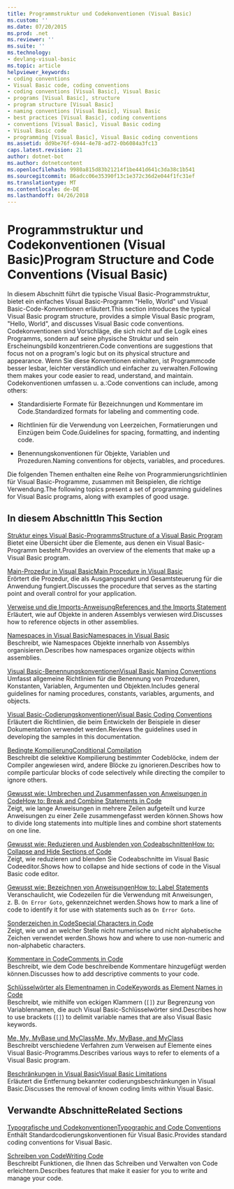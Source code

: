 ```yaml
---
title: Programmstruktur und Codekonventionen (Visual Basic)
ms.custom: ''
ms.date: 07/20/2015
ms.prod: .net
ms.reviewer: ''
ms.suite: ''
ms.technology:
- devlang-visual-basic
ms.topic: article
helpviewer_keywords:
- coding conventions
- Visual Basic code, coding conventions
- coding conventions [Visual Basic], Visual Basic
- programs [Visual Basic], structure
- program structure [Visual Basic]
- naming conventions [Visual Basic], Visual Basic
- best practices [Visual Basic], coding conventions
- conventions [Visual Basic], Visual Basic coding
- Visual Basic code
- programming [Visual Basic], Visual Basic coding conventions
ms.assetid: dd9be76f-6944-4e78-ad72-0b6084a3fc13
caps.latest.revision: 21
author: dotnet-bot
ms.author: dotnetcontent
ms.openlocfilehash: 9980a815d83b21214f1be441d641c3da38c1b541
ms.sourcegitcommit: 86adcc06e35390f13c1e372c36d2e044f1fc31ef
ms.translationtype: MT
ms.contentlocale: de-DE
ms.lasthandoff: 04/26/2018
---
```

# <a name="program-structure-and-code-conventions-visual-basic"></a><span data-ttu-id="9454e-102">Programmstruktur und Codekonventionen (Visual Basic)</span><span class="sxs-lookup"><span data-stu-id="9454e-102">Program Structure and Code Conventions (Visual Basic)</span></span>
<span data-ttu-id="9454e-103">In diesem Abschnitt führt die typische Visual Basic-Programmstruktur, bietet ein einfaches Visual Basic-Programm "Hello, World" und Visual Basic-Code-Konventionen erläutert.</span><span class="sxs-lookup"><span data-stu-id="9454e-103">This section introduces the typical Visual Basic program structure, provides a simple Visual Basic program, "Hello, World", and discusses Visual Basic code conventions.</span></span> <span data-ttu-id="9454e-104">Codekonventionen sind Vorschläge, die sich nicht auf die Logik eines Programms, sondern auf seine physische Struktur und sein Erscheinungsbild konzentrieren.</span><span class="sxs-lookup"><span data-stu-id="9454e-104">Code conventions are suggestions that focus not on a program's logic but on its physical structure and appearance.</span></span> <span data-ttu-id="9454e-105">Wenn Sie diese Konventionen einhalten, ist Programmcode besser lesbar, leichter verständlich und einfacher zu verwalten.</span><span class="sxs-lookup"><span data-stu-id="9454e-105">Following them makes your code easier to read, understand, and maintain.</span></span> <span data-ttu-id="9454e-106">Codekonventionen umfassen u. a.:</span><span class="sxs-lookup"><span data-stu-id="9454e-106">Code conventions can include, among others:</span></span>  
  
-   <span data-ttu-id="9454e-107">Standardisierte Formate für Bezeichnungen und Kommentare im Code.</span><span class="sxs-lookup"><span data-stu-id="9454e-107">Standardized formats for labeling and commenting code.</span></span>  
  
-   <span data-ttu-id="9454e-108">Richtlinien für die Verwendung von Leerzeichen, Formatierungen und Einzügen beim Code.</span><span class="sxs-lookup"><span data-stu-id="9454e-108">Guidelines for spacing, formatting, and indenting code.</span></span>  
  
-   <span data-ttu-id="9454e-109">Benennungskonventionen für Objekte, Variablen und Prozeduren.</span><span class="sxs-lookup"><span data-stu-id="9454e-109">Naming conventions for objects, variables, and procedures.</span></span>  
  
 <span data-ttu-id="9454e-110">Die folgenden Themen enthalten eine Reihe von Programmierungsrichtlinien für Visual Basic-Programme, zusammen mit Beispielen, die richtige Verwendung.</span><span class="sxs-lookup"><span data-stu-id="9454e-110">The following topics present a set of programming guidelines for Visual Basic programs, along with examples of good usage.</span></span>  
  
## <a name="in-this-section"></a><span data-ttu-id="9454e-111">In diesem Abschnitt</span><span class="sxs-lookup"><span data-stu-id="9454e-111">In This Section</span></span>  
 [<span data-ttu-id="9454e-112">Struktur eines Visual Basic-Programms</span><span class="sxs-lookup"><span data-stu-id="9454e-112">Structure of a Visual Basic Program</span></span>](../../../visual-basic/programming-guide/program-structure/structure-of-a-visual-basic-program.md)  
 <span data-ttu-id="9454e-113">Bietet eine Übersicht über die Elemente, aus denen ein Visual Basic-Programm besteht.</span><span class="sxs-lookup"><span data-stu-id="9454e-113">Provides an overview of the elements that make up a Visual Basic program.</span></span>  
  
 [<span data-ttu-id="9454e-114">Main-Prozedur in Visual Basic</span><span class="sxs-lookup"><span data-stu-id="9454e-114">Main Procedure in Visual Basic</span></span>](../../../visual-basic/programming-guide/program-structure/main-procedure.md)  
 <span data-ttu-id="9454e-115">Erörtert die Prozedur, die als Ausgangspunkt und Gesamtsteuerung für die Anwendung fungiert.</span><span class="sxs-lookup"><span data-stu-id="9454e-115">Discusses the procedure that serves as the starting point and overall control for your application.</span></span>  
  
 [<span data-ttu-id="9454e-116">Verweise und die Imports-Anweisung</span><span class="sxs-lookup"><span data-stu-id="9454e-116">References and the Imports Statement</span></span>](../../../visual-basic/programming-guide/program-structure/references-and-the-imports-statement.md)  
 <span data-ttu-id="9454e-117">Erläutert, wie auf Objekte in anderen Assemblys verwiesen wird.</span><span class="sxs-lookup"><span data-stu-id="9454e-117">Discusses how to reference objects in other assemblies.</span></span>  
  
 [<span data-ttu-id="9454e-118">Namespaces in Visual Basic</span><span class="sxs-lookup"><span data-stu-id="9454e-118">Namespaces in Visual Basic</span></span>](../../../visual-basic/programming-guide/program-structure/namespaces.md)  
 <span data-ttu-id="9454e-119">Beschreibt, wie Namespaces Objekte innerhalb von Assemblys organisieren.</span><span class="sxs-lookup"><span data-stu-id="9454e-119">Describes how namespaces organize objects within assemblies.</span></span>  
  
 [<span data-ttu-id="9454e-120">Visual Basic-Benennungskonventionen</span><span class="sxs-lookup"><span data-stu-id="9454e-120">Visual Basic Naming Conventions</span></span>](../../../visual-basic/programming-guide/program-structure/naming-conventions.md)  
 <span data-ttu-id="9454e-121">Umfasst allgemeine Richtlinien für die Benennung von Prozeduren, Konstanten, Variablen, Argumenten und Objekten.</span><span class="sxs-lookup"><span data-stu-id="9454e-121">Includes general guidelines for naming procedures, constants, variables, arguments, and objects.</span></span>  
  
 [<span data-ttu-id="9454e-122">Visual Basic-Codierungskonventionen</span><span class="sxs-lookup"><span data-stu-id="9454e-122">Visual Basic Coding Conventions</span></span>](../../../visual-basic/programming-guide/program-structure/coding-conventions.md)  
 <span data-ttu-id="9454e-123">Erläutert die Richtlinien, die beim Entwickeln der Beispiele in dieser Dokumentation verwendet werden.</span><span class="sxs-lookup"><span data-stu-id="9454e-123">Reviews the guidelines used in developing the samples in this documentation.</span></span>  
  
 [<span data-ttu-id="9454e-124">Bedingte Kompilierung</span><span class="sxs-lookup"><span data-stu-id="9454e-124">Conditional Compilation</span></span>](../../../visual-basic/programming-guide/program-structure/conditional-compilation.md)  
 <span data-ttu-id="9454e-125">Beschreibt die selektive Kompilierung bestimmter Codeblöcke, indem der Compiler angewiesen wird, andere Blöcke zu ignorieren.</span><span class="sxs-lookup"><span data-stu-id="9454e-125">Describes how to compile particular blocks of code selectively while directing the compiler to ignore others.</span></span>  
  
 [<span data-ttu-id="9454e-126">Gewusst wie: Umbrechen und Zusammenfassen von Anweisungen in Code</span><span class="sxs-lookup"><span data-stu-id="9454e-126">How to: Break and Combine Statements in Code</span></span>](../../../visual-basic/programming-guide/program-structure/how-to-break-and-combine-statements-in-code.md)  
 <span data-ttu-id="9454e-127">Zeigt, wie lange Anweisungen in mehrere Zeilen aufgeteilt und kurze Anweisungen zu einer Zeile zusammengefasst werden können.</span><span class="sxs-lookup"><span data-stu-id="9454e-127">Shows how to divide long statements into multiple lines and combine short statements on one line.</span></span>  
  
 [<span data-ttu-id="9454e-128">Gewusst wie: Reduzieren und Ausblenden von Codeabschnitten</span><span class="sxs-lookup"><span data-stu-id="9454e-128">How to: Collapse and Hide Sections of Code</span></span>](../../../visual-basic/programming-guide/program-structure/how-to-collapse-and-hide-sections-of-code.md)  
 <span data-ttu-id="9454e-129">Zeigt, wie reduzieren und blenden Sie Codeabschnitte im Visual Basic Codeeditor.</span><span class="sxs-lookup"><span data-stu-id="9454e-129">Shows how to collapse and hide sections of code in the Visual Basic code editor.</span></span>  
  
 [<span data-ttu-id="9454e-130">Gewusst wie: Bezeichnen von Anweisungen</span><span class="sxs-lookup"><span data-stu-id="9454e-130">How to: Label Statements</span></span>](../../../visual-basic/programming-guide/program-structure/how-to-label-statements.md)  
 <span data-ttu-id="9454e-131">Veranschaulicht, wie Codezeilen für die Verwendung mit Anweisungen, z. B. `On Error Goto`, gekennzeichnet werden.</span><span class="sxs-lookup"><span data-stu-id="9454e-131">Shows how to mark a line of code to identify it for use with statements such as `On Error Goto`.</span></span>  
  
 [<span data-ttu-id="9454e-132">Sonderzeichen in Code</span><span class="sxs-lookup"><span data-stu-id="9454e-132">Special Characters in Code</span></span>](../../../visual-basic/programming-guide/program-structure/special-characters-in-code.md)  
 <span data-ttu-id="9454e-133">Zeigt, wie und an welcher Stelle nicht numerische und nicht alphabetische Zeichen verwendet werden.</span><span class="sxs-lookup"><span data-stu-id="9454e-133">Shows how and where to use non-numeric and non-alphabetic characters.</span></span>  
  
 [<span data-ttu-id="9454e-134">Kommentare in Code</span><span class="sxs-lookup"><span data-stu-id="9454e-134">Comments in Code</span></span>](../../../visual-basic/programming-guide/program-structure/comments-in-code.md)  
 <span data-ttu-id="9454e-135">Beschreibt, wie dem Code beschreibende Kommentare hinzugefügt werden können.</span><span class="sxs-lookup"><span data-stu-id="9454e-135">Discusses how to add descriptive comments to your code.</span></span>  
  
 [<span data-ttu-id="9454e-136">Schlüsselwörter als Elementnamen in Code</span><span class="sxs-lookup"><span data-stu-id="9454e-136">Keywords as Element Names in Code</span></span>](../../../visual-basic/programming-guide/program-structure/keywords-as-element-names-in-code.md)  
 <span data-ttu-id="9454e-137">Beschreibt, wie mithilfe von eckigen Klammern (`[]`) zur Begrenzung von Variablennamen, die auch Visual Basic-Schlüsselwörter sind.</span><span class="sxs-lookup"><span data-stu-id="9454e-137">Describes how to use brackets (`[]`) to delimit variable names that are also Visual Basic keywords.</span></span>  
  
 [<span data-ttu-id="9454e-138">Me, My, MyBase und MyClass</span><span class="sxs-lookup"><span data-stu-id="9454e-138">Me, My, MyBase, and MyClass</span></span>](../../../visual-basic/programming-guide/program-structure/me-my-mybase-and-myclass.md)  
 <span data-ttu-id="9454e-139">Beschreibt verschiedene Verfahren zum Verweisen auf Elemente eines Visual Basic-Programms.</span><span class="sxs-lookup"><span data-stu-id="9454e-139">Describes various ways to refer to elements of a Visual Basic program.</span></span>  
  
 [<span data-ttu-id="9454e-140">Beschränkungen in Visual Basic</span><span class="sxs-lookup"><span data-stu-id="9454e-140">Visual Basic Limitations</span></span>](../../../visual-basic/programming-guide/program-structure/limitations.md)  
 <span data-ttu-id="9454e-141">Erläutert die Entfernung bekannter codierungsbeschränkungen in Visual Basic.</span><span class="sxs-lookup"><span data-stu-id="9454e-141">Discusses the removal of known coding limits within Visual Basic.</span></span>  
  
## <a name="related-sections"></a><span data-ttu-id="9454e-142">Verwandte Abschnitte</span><span class="sxs-lookup"><span data-stu-id="9454e-142">Related Sections</span></span>  
 [<span data-ttu-id="9454e-143">Typografische und Codekonventionen</span><span class="sxs-lookup"><span data-stu-id="9454e-143">Typographic and Code Conventions</span></span>](../../../visual-basic/language-reference/typographic-and-code-conventions.md)  
 <span data-ttu-id="9454e-144">Enthält Standardcodierungskonventionen für Visual Basic.</span><span class="sxs-lookup"><span data-stu-id="9454e-144">Provides standard coding conventions for Visual Basic.</span></span>  
  
 [<span data-ttu-id="9454e-145">Schreiben von Code</span><span class="sxs-lookup"><span data-stu-id="9454e-145">Writing Code</span></span>](/visualstudio/ide/writing-code-in-the-code-and-text-editor)  
 <span data-ttu-id="9454e-146">Beschreibt Funktionen, die Ihnen das Schreiben und Verwalten von Code erleichtern.</span><span class="sxs-lookup"><span data-stu-id="9454e-146">Describes features that make it easier for you to write and manage your code.</span></span>
